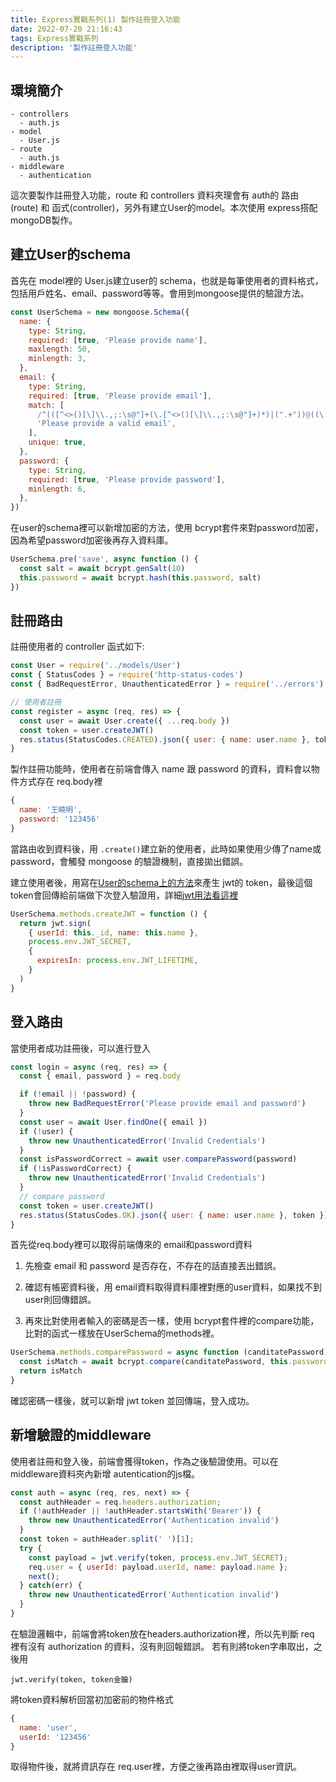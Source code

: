 ```yaml
---
title: Express實戰系列(1) 製作註冊登入功能
date: 2022-07-20 21:16:43
tags: Express實戰系列
description: '製作註冊登入功能'
---
```


## 環境簡介

``` 
- controllers  
  - auth.js
- model
  - User.js
- route    
  - auth.js
- middleware
  - authentication
```

這次要製作註冊登入功能，route 和 controllers 資料夾理會有 auth的 路由(route) 和 函式(controller)，另外有建立User的model。本次使用 express搭配 mongoDB製作。

## 建立User的schema

首先在 model裡的 User.js建立user的 schema，也就是每筆使用者的資料格式，包括用戶姓名、email、password等等。會用到mongoose提供的驗證方法。

``` js
const UserSchema = new mongoose.Schema({
  name: {
    type: String,
    required: [true, 'Please provide name'],
    maxlength: 50,
    minlength: 3,
  },
  email: {
    type: String,
    required: [true, 'Please provide email'],
    match: [
      /^(([^<>()[\]\\.,;:\s@"]+(\.[^<>()[\]\\.,;:\s@"]+)*)|(".+"))@((\[[0-9]{1,3}\.[0-9]{1,3}\.[0-9]{1,3}\.[0-9]{1,3}\])|(([a-zA-Z\-0-9]+\.)+[a-zA-Z]{2,}))$/,
      'Please provide a valid email',
    ],
    unique: true,
  },
  password: {
    type: String,
    required: [true, 'Please provide password'],
    minlength: 6,
  },
})
```

在user的schema裡可以新增加密的方法，使用 bcrypt套件來對password加密，因為希望password加密後再存入資料庫。

``` js
UserSchema.pre('save', async function () {
  const salt = await bcrypt.genSalt(10)
  this.password = await bcrypt.hash(this.password, salt)
})
```


## 註冊路由

註冊使用者的 controller 函式如下: 

``` js
const User = require('../models/User')
const { StatusCodes } = require('http-status-codes')
const { BadRequestError, UnauthenticatedError } = require('../errors')

// 使用者註冊
const register = async (req, res) => {
  const user = await User.create({ ...req.body })
  const token = user.createJWT()
  res.status(StatusCodes.CREATED).json({ user: { name: user.name }, token })
}
```

製作註冊功能時，使用者在前端會傳入 name 跟 password 的資料，資料會以物件方式存在 req.body裡

``` js
{
  name: '王曉明',
  password: '123456'
}
```
當路由收到資料後，用 `.create()`建立新的使用者，此時如果使用少傳了name或password，會觸發 mongoose 的驗證機制，直接拋出錯誤。

建立使用者後，用寫在[User的schema上的方法](https://tim8076.github.io/2022/07/17/2022-7-17-8-mongoose-model/?highlight=schema#schema-%E5%8A%A0%E4%B8%8A%E6%96%B9%E6%B3%95)來產生 jwt的 token，最後這個token會回傳給前端做下次登入驗證用，詳細[jwt用法看這裡](https://tim8076.github.io/2022/07/18/2022-7-18-1-jwt/?highlight=jwt#%E5%AF%A6%E6%88%B0%E5%8A%A0%E5%AF%86%E6%B5%81%E7%A8%8B)

``` js
UserSchema.methods.createJWT = function () {
  return jwt.sign(
    { userId: this._id, name: this.name },
    process.env.JWT_SECRET,
    {
      expiresIn: process.env.JWT_LIFETIME,
    }
  )
}
```

## 登入路由

當使用者成功註冊後，可以進行登入

``` js
const login = async (req, res) => {
  const { email, password } = req.body

  if (!email || !password) {
    throw new BadRequestError('Please provide email and password')
  }
  const user = await User.findOne({ email })
  if (!user) {
    throw new UnauthenticatedError('Invalid Credentials')
  }
  const isPasswordCorrect = await user.comparePassword(password)
  if (!isPasswordCorrect) {
    throw new UnauthenticatedError('Invalid Credentials')
  }
  // compare password
  const token = user.createJWT()
  res.status(StatusCodes.OK).json({ user: { name: user.name }, token })
}
```
首先從req.body裡可以取得前端傳來的 email和password資料

1. 先檢查 email 和 password 是否存在，不存在的話直接丟出錯誤。

2. 確認有帳密資料後，用 email資料取得資料庫裡對應的user資料，如果找不到user則回傳錯誤。

3. 再來比對使用者輸入的密碼是否一樣，使用 bcrypt套件裡的compare功能，比對的函式一樣放在UserSchema的methods裡。

``` js
UserSchema.methods.comparePassword = async function (canditatePassword) {
  const isMatch = await bcrypt.compare(canditatePassword, this.password)
  return isMatch
}
``` 

確認密碼一樣後，就可以新增 jwt token 並回傳端，登入成功。

## 新增驗證的middleware

使用者註冊和登入後，前端會獲得token，作為之後驗證使用。可以在middleware資料夾內新增 autentication的js檔。

``` js
const auth = async (req, res, next) => {
  const authHeader = req.headers.authorization;
  if (!authHeader || !authHeader.startsWith('Bearer')) {
    throw new UnauthenticatedError('Authentication invalid')
  }
  const token = authHeader.split(' ')[1];
  try {
    const payload = jwt.verify(token, process.env.JWT_SECRET);
    req.user = { userId: payload.userId, name: payload.name };
    next();
  } catch(err) {
    throw new UnauthenticatedError('Authentication invalid')
  }
}
```
在驗證邏輯中，前端會將token放在headers.authorization裡，所以先判斷 req 裡有沒有 authorization 的資料，沒有則回報錯誤。
若有則將token字串取出，之後用

```
jwt.verify(token, token金鑰)
```

將token資料解析回當初加密前的物件格式

``` js
{
  name: 'user',
  userId: '123456'
}
```
取得物件後，就將資訊存在 req.user裡，方便之後再路由裡取得user資訊。






